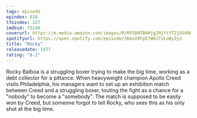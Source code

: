 ```yaml
---
tags: episode
epindex: 024
tfoindex: 227
imdbid: 75148
coverurl: https://m.media-amazon.com/images/M/MV5BNTBkMjg2MjYtYTZjOS00ODQ0LTg0MDEtM2FiNmJmOGU1NGEwXkEyXkFqcGdeQXVyMjUzOTY1NTc@._V1_SX202_CR0,0,202,300_.jpg
spotifyurl: https://open.spotify.com/episode/36msO9FpE7W6JTvLoByIyz
title: "Rocky"
releasedate: 1977
rating: "8.1"
---
```


Rocky Balboa is a struggling boxer trying to make the big time, working as a debt collector for a pittance. When heavyweight champion Apollo Creed visits Philadelphia, his managers want to set up an exhibition match between Creed and a struggling boxer, touting the fight as a chance for a "nobody" to become a "somebody". The match is supposed to be easily won by Creed, but someone forgot to tell Rocky, who sees this as his only shot at the big time.